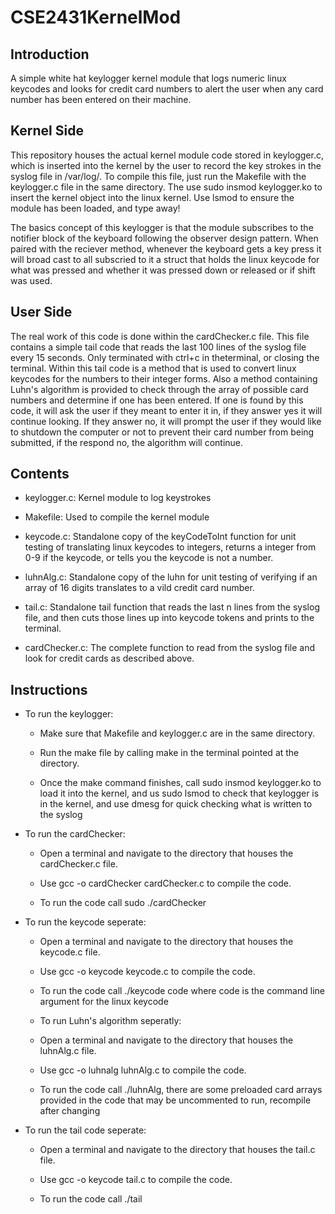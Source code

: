 # CSE2431KernelMod

Introduction
--------------------------------------
A simple white hat keylogger kernel module that logs numeric linux keycodes and looks for credit card numbers to alert the user when any card number has been entered on their machine.

Kernel Side
----------------------------------------------------
This repository houses the actual kernel module code stored in keylogger.c, which is inserted into the kernel by the user to record the key strokes in the syslog file in /var/log/. To compile this file, just run the Makefile with the keylogger.c file in the same directory. The use sudo insmod keylogger.ko to insert the kernel object into the linux kernel. Use lsmod to ensure the module has been loaded, and type away!

The basics concept of this keylogger is that the module subscribes to the notifier block of the keyboard following the observer design pattern. When paired with the reciever method, whenever the keyboard gets a key press it will broad cast to all subscried to it a struct that holds the linux keycode for what was pressed and whether it was pressed down or released or if shift was used.

User Side
------------------------------------------------------------------------------------------

The real work of this code is done within the cardChecker.c file. This file contains a simple tail code that reads the last 100 lines of the syslog file every 15 seconds. Only terminated with ctrl+c in theterminal, or closing the terminal. Within this tail code is a method that is used to convert linux keycodes for the numbers to their integer forms. Also a method containing Luhn's algorithm is provided to check through the array of possible card numbers and determine if one has been entered. If one is found by this code, it will ask the user if they meant to enter it in, if they answer yes it will continue looking. If they answer no, it will prompt the user if they would like to shutdown the computer or not to prevent their card number from being submitted, if the respond no, the algorithm will continue.

Contents
-----------------
- keylogger.c: Kernel module to log keystrokes

- Makefile: Used to compile the kernel module

- keycode.c: Standalone copy of the keyCodeToInt function for unit testing of translating linux keycodes to integers, returns a integer from 0-9 if the keycode, or tells you the keycode is not a number.

- luhnAlg.c: Standalone copy of the luhn for unit testing of verifying if an array of 16 digits translates to a vild credit card number.

- tail.c: Standalone tail function that reads the last n lines from the syslog file, and then cuts those lines up into keycode tokens and prints to the terminal.

- cardChecker.c: The complete function to read from the syslog file and look for credit cards as described above.

Instructions
-------------------------------------

* To run the keylogger:
  
  - Make sure that Makefile and keylogger.c are in the same directory.

  - Run the make file by calling make in the terminal pointed at the directory.

  - Once the make command finishes, call sudo insmod keylogger.ko to load it into the kernel, and us sudo lsmod to check that keylogger is in the kernel, and use dmesg for quick checking what is written to the syslog
  
* To run the cardChecker:

  - Open a terminal and navigate to the directory that houses the cardChecker.c file.
  
  - Use gcc -o cardChecker cardChecker.c to compile the code.
  
  - To run the code call sudo ./cardChecker
  
* To run the keycode seperate:

  - Open a terminal and navigate to the directory that houses the keycode.c file.
  
  - Use gcc -o keycode keycode.c to compile the code.
  
  - To run the code call ./keycode code where code is the command line argument for the linux keycode
  
  * To run Luhn's algorithm seperatly:
  
   - Open a terminal and navigate to the directory that houses the luhnAlg.c file.
  
  - Use gcc -o luhnalg luhnAlg.c to compile the code.
  
  - To run the code call ./luhnAlg, there are some preloaded card arrays provided in the code that may be uncommented to run, recompile after changing
  
* To run the tail code seperate:

  - Open a terminal and navigate to the directory that houses the tail.c file.
  
  - Use gcc -o keycode tail.c to compile the code.
  
  - To run the code call ./tail 
